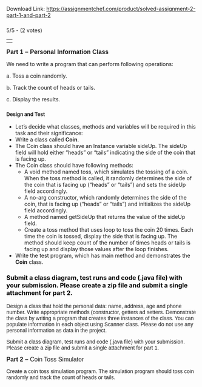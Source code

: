 Download Link: https://assignmentchef.com/product/solved-assignment-2-part-1-and-part-2
<br>
<h3 id="sites-page-title-header" align="left"></h3>

5/5 - (2 votes)

<table class="sites-layout-name-one-column sites-layout-hbox" cellspacing="0">

 <tbody>

  <tr>

   <td class="sites-layout-tile sites-tile-name-content-1"></td>

  </tr>

 </tbody>

</table>

<b><span style="font-family: arial, sans-serif; font-size: medium;">Part 1 – Personal Information Class</span></b>



<p dir="ltr">We need to write a program that can perform following operations:

<p dir="ltr">a. Toss a coin randomly.

<p dir="ltr">b. Track the count of heads or tails.

<p dir="ltr">c. Display the results.

<h3 dir="ltr"><a name="TOC-Design-and-Test"></a><span style="font-size: small;">Design and Test</span></h3>

<ul>

 <li>Let’s decide what classes, methods and variables will be required in this task and their significance:</li>

 <li>Write a class called <b>Coin</b>.</li>

 <li>The Coin class should have an Instance variable sideUp. The sideUp field will hold either “heads” or “tails” indicating the side of the coin that is facing up.</li>

 <li>The Coin class should have following methods:

  <ul>

   <li>A void method named toss, which simulates the tossing of a coin. When the toss method is called, it randomly determines the side of the coin that is facing up (“heads” or “tails”) and sets the sideUp field accordingly.</li>

   <li>A no-arg constructor, which randomly determines the side of the coin, that is facing up (“heads” or “tails”) and initializes the sideUp field accordingly.</li>

   <li>A method named getSideUp that returns the value of the sideUp field.</li>

   <li>Create a toss method that uses loop to toss the coin 20 times. Each time the coin is tossed, display the side that is facing up. The method should keep count of the number of times heads or tails is facing up and display those values after the loop finishes.</li>

  </ul></li>

 <li>Write the test program, which has main method and demonstrates the <b>Coin</b> class.</li>

</ul>

<h3 dir="ltr"><a name="TOC-Submit-a-class-diagram-test-runs-and-code-.java-file-with-your-submission.-Please-create-a-zip-file-and-submit-a-single-attachment-for-part-2."></a><span style="color: #000000;">Submit a class diagram, test runs and code (.java file) with your submission. Please create a zip file and submit a single attachment for part 2.</span></h3>

<span style="font-family: arial, sans-serif;">Design  a class that hold the personal data: name, address, age and phone number. Write appropriate methods (constructor, getters ad setters. Demonstrate the class by writing a program that creates three instances of the class. You can populate information in each object using Scanner class. Please do not use any personal information as data in the project. </span>

<span style="font-family: arial, sans-serif;"> </span>

<span style="font-family: arial, sans-serif;">Submit a class diagram, test runs and code (.java file) with your submission. Please create a zip file and submit a single attachment for part 1.</span>

<span style="font-family: arial, sans-serif;"> </span>

<span style="font-family: arial, sans-serif; font-size: medium;"><b>Part 2 –  </b>Coin Toss Simulator</span>

<span style="font-family: arial, sans-serif;">Create a coin toss simulation program. The simulation program should toss coin randomly and track the count of heads or tails.</span>